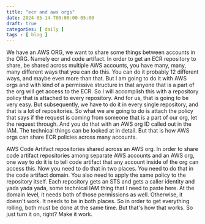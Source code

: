 ```yaml
---
title: "ecr and aws orgs"
date: 2024-05-14-T00:00:00-05:00
draft: true
categories: [ daily ]
tags : [ blog ]
---
```

We have an AWS ORG, we want to share some things between accounts in the ORG. Namely ecr and code artifact.
In order to get an ECR repository to share, be shared across multiple AWS accounts, you have many, many, many different ways that you can do this. You can do it probably 12 different ways, and maybe even more than that. But I am going to do it with AWS orgs and with kind of a permissive structure in that anyone that is a part of the org will get access to the ECR. So I will accomplish this with a repository policy that is attached to every repository. And for us, that is going to be very easy. But subsequently, we have to do it in every single repository, and that is a lot of repositories. So what we are going to do is attach the policy that says if the request is coming from someone that is a part of our org, let the request through. And you do that with an AWS org ID called out in the IAM. The technical things can be looked at in detail. But that is how AWS orgs can share ECR policies across many accounts.

AWS Code Artifact repositories shared across an AWS org. In order to share code artifact repositories among separate AWS accounts and an AWS org, one way to do it is to tell code artifact that any account inside of the org can access this. Now you need to do that in two places. You need to do that in the code artifact domain. You also need to apply the same policy to the repository itself. Each repository gets an STS and gets a caller identity and yada yada yada, some technical IAM thing that I need to paste here. At the domain level, it needs both of those permissions as well. Otherwise, it doesn't work. It needs to be in both places. So in order to get everything rolling, both must be done at the same time. But that's how that works. So just turn it on, right? Make it work.